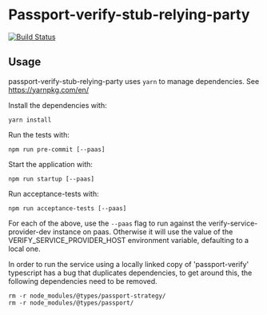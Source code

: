 Passport-verify-stub-relying-party
==================================

[![Build Status](https://travis-ci.org/alphagov/passport-verify-stub-relying-party.svg?branch=master)](https://travis-ci.org/alphagov/passport-verify-stub-relying-party)

Usage
-----

passport-verify-stub-relying-party uses `yarn` to manage dependencies. See https://yarnpkg.com/en/

Install the dependencies with:

```
yarn install
```

Run the tests with:

```
npm run pre-commit [--paas]
```

Start the application with:

```
npm run startup [--paas]
```

Run acceptance-tests with:

```
npm run acceptance-tests [--paas]
```

For each of the above, use the ```--paas``` flag to run against the verify-service-provider-dev instance on paas. Otherwise it will use the value of the VERIFY_SERVICE_PROVIDER_HOST environment variable, defaulting to a local one.

In order to run the service using a locally linked copy of 'passport-verify' typescript has a bug that duplicates
dependencies, to get around this, the following dependencies need to be removed.

```
rm -r node_modules/@types/passport-strategy/
rm -r node_modules/@types/passport/
```
